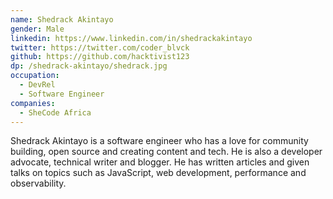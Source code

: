 ```yaml
---
name: Shedrack Akintayo
gender: Male
linkedin: https://www.linkedin.com/in/shedrackakintayo
twitter: https://twitter.com/coder_blvck
github: https://github.com/hacktivist123
dp: /shedrack-akintayo/shedrack.jpg
occupation:
  - DevRel
  - Software Engineer
companies:
  - SheCode Africa
---
```


Shedrack Akintayo is a software engineer who has a love for community building, open source and creating content and tech. He is also a developer advocate, technical writer and blogger. He has written articles and given talks on topics such as JavaScript, web development, performance and observability.
